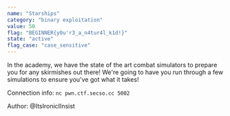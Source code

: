 ```yaml
---
name: "Starships"
category: "binary exploitation"
value: 50
flag: "BEGINNER{y0u'r3_a_n4tur4l_k1d!}"
state: "active"
flag_case: "case_sensitive"
---
```


In the academy, we have the state of the art combat simulators to prepare you for any skirmishes out there!
We're going to have you run through a few simulations to ensure you've got what it takes!

Connection info: `nc pwn.ctf.secso.cc 5002`

Author: @ItsIronicIInsist
